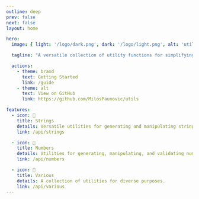 ```yaml
---
outline: deep
prev: false
next: false
layout: home

hero:
  image: { light: '/logo/dark.png', dark: '/logo/light.png', alt: 'utils.' }

  tagline: "A versatile collection of utility functions for simplifying JavaScript development."

  actions:
    - theme: brand
      text: Getting Started
      link: /guide
    - theme: alt
      text: View on GitHub
      link: https://github.com/MilosPaunovic/utils

features:
  - icon: 📝
    title: Strings
    details: Versatile utilities for generating and manipulating strings.
    link: /api/strings

  - icon: 🔢
    title: Numbers
    details: Utilities for generating, manipulating, and validating numbers.
    link: /api/numbers

  - icon: 🧩
    title: Various
    details: A collection of utilities for diverse purposes.
    link: /api/various
---
```

